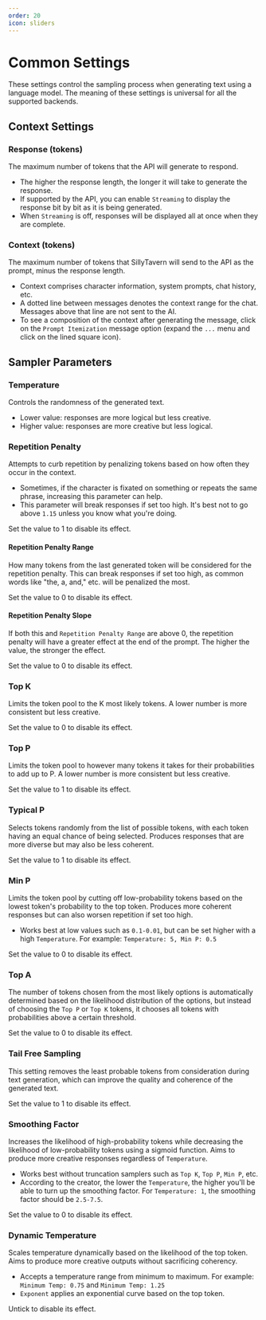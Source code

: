 ```yaml
---
order: 20
icon: sliders
---
```


# Common Settings
These settings control the sampling process when generating text using a language model. The meaning of these settings is universal for all the supported backends.

## Context Settings

### Response (tokens)
The maximum number of tokens that the API will generate to respond.
- The higher the response length, the longer it will take to generate the response.
- If supported by the API, you can enable `Streaming` to display the response bit by bit as it is being generated.
- When `Streaming` is off, responses will be displayed all at once when they are complete.

### Context (tokens)
The maximum number of tokens that SillyTavern will send to the API as the prompt, minus the response length.
- Context comprises character information, system prompts, chat history, etc.
- A dotted line between messages denotes the context range for the chat. Messages above that line are not sent to the AI.
- To see a composition of the context after generating the message, click on the `Prompt Itemization` message option (expand the `...` menu and click on the lined square icon).

## Sampler Parameters

### Temperature
Controls the randomness of the generated text. 
- Lower value: responses are more logical but less creative.
- Higher value: responses are more creative but less logical.

### Repetition Penalty
Attempts to curb repetition by penalizing tokens based on how often they occur in the context.
- Sometimes, if the character is fixated on something or repeats the same phrase, increasing this parameter can help.
- This parameter will break responses if set too high. It's best not to go above `1.15` unless you know what you're doing.

Set the value to 1 to disable its effect.

#### Repetition Penalty Range
How many tokens from the last generated token will be considered for the repetition penalty. This can break responses if set too high, as common words like "the, a, and," etc. will be penalized the most.

Set the value to 0 to disable its effect.

#### Repetition Penalty Slope
If both this and `Repetition Penalty Range` are above 0, the repetition penalty will have a greater effect at the end of the prompt. The higher the value, the stronger the effect.

Set the value to 0 to disable its effect.

### Top K
Limits the token pool to the K most likely tokens. A lower number is more consistent but less creative.

Set the value to 0 to disable its effect.

### Top P
Limits the token pool to however many tokens it takes for their probabilities to add up to P. A lower number is more consistent but less creative.

Set the value to 1 to disable its effect.

### Typical P
Selects tokens randomly from the list of possible tokens, with each token having an equal chance of being selected. Produces responses that are more diverse but may also be less coherent.

Set the value to 1 to disable its effect.

### Min P
Limits the token pool by cutting off low-probability tokens based on the lowest token's probability to the top token. Produces more coherent responses but can also worsen repetition if set too high.
- Works best at low values such as `0.1-0.01`, but can be set higher with a high `Temperature`. For example: `Temperature: 5, Min P: 0.5`

Set the value to 0 to disable its effect.

### Top A
The number of tokens chosen from the most likely options is automatically determined based on the likelihood distribution of the options, but instead of choosing the `Top P` or `Top K` tokens, it chooses all tokens with probabilities above a certain threshold.

Set the value to 0 to disable its effect.

### Tail Free Sampling
This setting removes the least probable tokens from consideration during text generation, which can improve the quality and coherence of the generated text.

Set the value to 1 to disable its effect.

### Smoothing Factor
Increases the likelihood of high-probability tokens while decreasing the likelihood of low-probability tokens using a sigmoid function. Aims to produce more creative responses regardless of `Temperature`.
- Works best without truncation samplers such as `Top K`, `Top P`, `Min P`, etc.
- According to the creator, the lower the `Temperature`, the higher you'll be able to turn up the smoothing factor. For `Temperature: 1`, the smoothing factor should be `2.5-7.5`.

Set the value to 0 to disable its effect.

### Dynamic Temperature
Scales temperature dynamically based on the likelihood of the top token. Aims to produce more creative outputs without sacrificing coherency.
- Accepts a temperature range from minimum to maximum. For example: `Minimum Temp: 0.75` and `Minimum Temp: 1.25`
- `Exponent` applies an exponential curve based on the top token.

Untick to disable its effect.